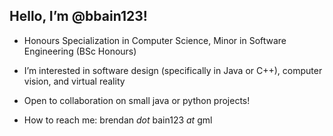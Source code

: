 ## Hello, I’m @bbain123!
- Honours Specialization in Computer Science, Minor in Software Engineering (BSc Honours)

- I’m interested in software design (specifically in Java or C++), computer vision, and virtual reality 


- Open to collaboration on small java or python projects! 
- How to reach me:  brendan *dot* bain123 *at* gml

